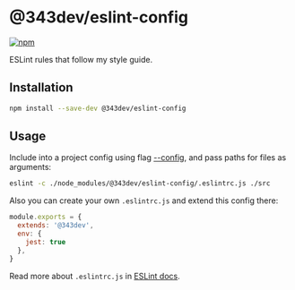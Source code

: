 # @343dev/eslint-config

[![npm](https://img.shields.io/npm/v/@343dev/eslint-config.svg)](https://www.npmjs.com/package/@343dev/eslint-config)

ESLint rules that follow my style guide.

## Installation

```bash
npm install --save-dev @343dev/eslint-config
```

## Usage

Include into a project config using flag [--config](http://eslint.org/docs/user-guide/command-line-interface#-c---config),
and pass paths for files as arguments:

```sh
eslint -c ./node_modules/@343dev/eslint-config/.eslintrc.js ./src
```

Also you can create your own `.eslintrc.js` and extend this config there:

```js
module.exports = {
  extends: '@343dev',
  env: {
    jest: true
  },
}
```

Read more about `.eslintrc.js` in [ESLint docs](https://eslint.org/docs/user-guide/configuring).
